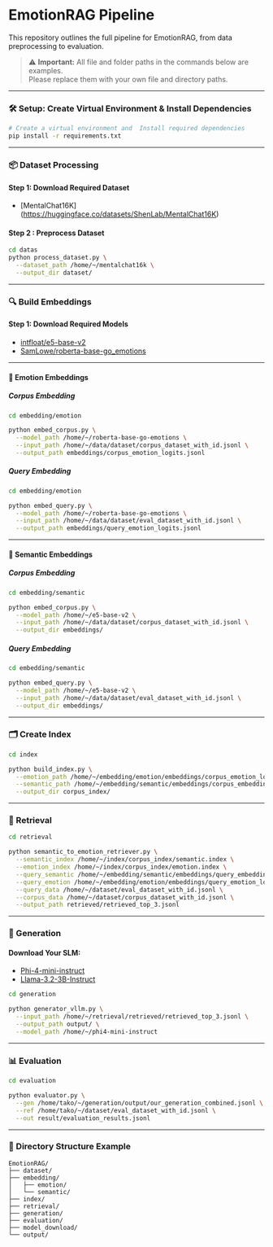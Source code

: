 # EmotionRAG Pipeline

This repository outlines the full pipeline for EmotionRAG, from data preprocessing to evaluation.
> ⚠️ **Important:** All file and folder paths in the commands below are examples.  
> Please replace them with your own file and directory paths.

---
### 🛠️ Setup: Create Virtual Environment & Install Dependencies

```bash
# Create a virtual environment and  Install required dependencies
pip install -r requirements.txt
```

---

### 📦 Dataset Processing

#### Step 1: Download Required Dataset

- [MentalChat16K] (https://huggingface.co/datasets/ShenLab/MentalChat16K)


#### Step 2 : Preprocess Dataset

```bash
cd datas
python process_dataset.py \
  --dataset_path /home/~/mentalchat16k \
  --output_dir dataset/
```

---

### 🔍 Build Embeddings

#### Step 1: Download Required Models

- [intfloat/e5-base-v2](https://huggingface.co/intfloat/e5-base-v2)  
- [SamLowe/roberta-base-go_emotions](https://huggingface.co/SamLowe/roberta-base-go_emotions)

---

#### 💬 Emotion Embeddings

##### Corpus Embedding

```bash
cd embedding/emotion

python embed_corpus.py \
  --model_path /home/~/roberta-base-go-emotions \
  --input_path /home/~/data/dataset/corpus_dataset_with_id.jsonl \
  --output_path embeddings/corpus_emotion_logits.jsonl
```

##### Query Embedding

```bash
cd embedding/emotion

python embed_query.py \
  --model_path /home/~/roberta-base-go-emotions \
  --input_path /home/~/data/dataset/eval_dataset_with_id.jsonl \
  --output_path embeddings/query_emotion_logits.jsonl
```

---

#### 🧠 Semantic Embeddings

##### Corpus Embedding

```bash
cd embedding/semantic

python embed_corpus.py \
  --model_path /home/~/e5-base-v2 \
  --input_path /home/~/data/dataset/corpus_dataset_with_id.jsonl \
  --output_dir embeddings/
```

##### Query Embedding

```bash
cd embedding/semantic

python embed_query.py \
  --model_path /home/~/e5-base-v2 \
  --input_path /home/~/data/dataset/eval_dataset_with_id.jsonl \
  --output_dir embeddings/
```

---

### 🗂️ Create Index

```bash
cd index

python build_index.py \
  --emotion_path /home/~/embedding/emotion/embeddings/corpus_emotion_logits.jsonl \
  --semantic_path /home/~/embedding/semantic/embeddings/corpus_embeddings.npy \
  --output_dir corpus_index/
```

---

### 🔎 Retrieval

```bash
cd retrieval

python semantic_to_emotion_retriever.py \
  --semantic_index /home/~/index/corpus_index/semantic.index \
  --emotion_index /home/~/index/corpus_index/emotion.index \
  --query_semantic /home/~/embedding/semantic/embeddings/query_embeddings.npy \
  --query_emotion /home/~/embedding/emotion/embeddings/query_emotion_logits.jsonl \
  --query_data /home/~/dataset/eval_dataset_with_id.jsonl \
  --corpus_data /home/~/dataset/corpus_dataset_with_id.jsonl \
  --output_path retrieved/retrieved_top_3.jsonl
```

---

### 🧠 Generation

#### Download Your SLM:

- [Phi-4-mini-instruct](https://huggingface.co/microsoft/Phi-4-mini-instruct)  
- [Llama-3.2-3B-Instruct](https://huggingface.co/meta-llama/Llama-3.2-3B-Instruct)

```bash
cd generation

python generator_vllm.py \
  --input_path /home/~/retrieval/retrieved/retrieved_top_3.jsonl \
  --output_path output/ \
  --model_path /home/~/phi4-mini-instruct
```

---

### 📊 Evaluation

```bash
cd evaluation

python evaluator.py \
  --gen /home/tako/~/generation/output/our_generation_combined.jsonl \
  --ref /home/tako/~/dataset/eval_dataset_with_id.jsonl \
  --out result/evaluation_results.jsonl
```

---

### 📁 Directory Structure Example

```
EmotionRAG/
├── dataset/
├── embedding/
│   ├── emotion/
│   └── semantic/
├── index/
├── retrieval/
├── generation/
├── evaluation/
├── model_download/
└── output/
```
